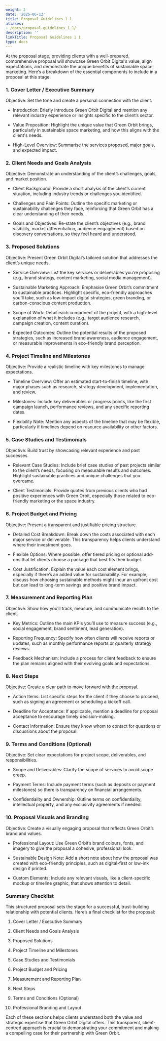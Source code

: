 ```yaml
---
weight: 2
date: '2025-06-12'
title: Proposal Guidelines 1 1
aliases:
- /docs/proposal-guidelines_1_1/
description: ''
linkTitle: Proposal Guidelines 1 1
type: docs
---
```


At the proposal stage, providing clients with a well-prepared, comprehensive proposal will showcase Green Orbit Digital’s value, align expectations, and demonstrate the unique benefits of sustainable space marketing. Here’s a breakdown of the essential components to include in a proposal at this stage:

<!-- Unsupported block type: divider -->

### 1. Cover Letter / Executive Summary

Objective: Set the tone and create a personal connection with the client.

- Introduction: Briefly introduce Green Orbit Digital and mention any relevant industry experience or insights specific to the client’s sector.

- Value Proposition: Highlight the unique value that Green Orbit brings, particularly in sustainable space marketing, and how this aligns with the client's needs.

- High-Level Overview: Summarise the services proposed, major goals, and expected impact.

<!-- Unsupported block type: divider -->

### 2. Client Needs and Goals Analysis

Objective: Demonstrate an understanding of the client’s challenges, goals, and market position.

- Client Background: Provide a short analysis of the client’s current situation, including industry trends or challenges you identified.

- Challenges and Pain Points: Outline the specific marketing or sustainability challenges they face, reinforcing that Green Orbit has a clear understanding of their needs.

- Goals and Objectives: Re-state the client’s objectives (e.g., brand visibility, market differentiation, audience engagement) based on discovery conversations, so they feel heard and understood.

<!-- Unsupported block type: divider -->

### 3. Proposed Solutions

Objective: Present Green Orbit Digital’s tailored solution that addresses the client’s unique needs.

- Service Overview: List the key services or deliverables you’re proposing (e.g., brand strategy, content marketing, social media management).

- Sustainable Marketing Approach: Emphasise Green Orbit’s commitment to sustainable practices. Highlight specific, eco-friendly approaches you’ll take, such as low-impact digital strategies, green branding, or carbon-conscious content production.

- Scope of Work: Detail each component of the project, with a high-level explanation of what it includes (e.g., target audience research, campaign creation, content curation).

- Expected Outcomes: Outline the potential results of the proposed strategies, such as increased brand awareness, audience engagement, or measurable improvements in eco-friendly brand perception.

<!-- Unsupported block type: divider -->

### 4. Project Timeline and Milestones

Objective: Provide a realistic timeline with key milestones to manage expectations.

- Timeline Overview: Offer an estimated start-to-finish timeline, with major phases such as research, strategy development, implementation, and review.

- Milestones: Include key deliverables or progress points, like the first campaign launch, performance reviews, and any specific reporting dates.

- Flexibility Note: Mention any aspects of the timeline that may be flexible, particularly if timelines depend on resource availability or other factors.

<!-- Unsupported block type: divider -->

### 5. Case Studies and Testimonials

Objective: Build trust by showcasing relevant experience and past successes.

- Relevant Case Studies: Include brief case studies of past projects similar to the client’s needs, focusing on measurable results and outcomes. Highlight sustainable practices and unique challenges that you overcame.

- Client Testimonials: Provide quotes from previous clients who had positive experiences with Green Orbit, especially those related to eco-friendly marketing or the space industry.

<!-- Unsupported block type: divider -->

### 6. Project Budget and Pricing

Objective: Present a transparent and justifiable pricing structure.

- Detailed Cost Breakdown: Break down the costs associated with each major service or deliverable. This transparency helps clients understand where their investment goes.

- Flexible Options: Where possible, offer tiered pricing or optional add-ons that let clients choose a package that best fits their budget.

- Cost Justification: Explain the value each cost element brings, especially if there’s an added value for sustainability. For example, discuss how choosing sustainable methods might incur an upfront cost but can lead to long-term savings and positive brand impact.

<!-- Unsupported block type: divider -->

### 7. Measurement and Reporting Plan

Objective: Show how you’ll track, measure, and communicate results to the client.

- Key Metrics: Outline the main KPIs you’ll use to measure success (e.g., social engagement, brand sentiment, lead generation).

- Reporting Frequency: Specify how often clients will receive reports or updates, such as monthly performance reports or quarterly strategy reviews.

- Feedback Mechanism: Include a process for client feedback to ensure the plan remains aligned with their evolving goals and expectations.

<!-- Unsupported block type: divider -->

### 8. Next Steps

Objective: Create a clear path to move forward with the proposal.

- Action Items: List specific steps for the client if they choose to proceed, such as signing an agreement or scheduling a kickoff call.

- Deadline for Acceptance: If applicable, mention a deadline for proposal acceptance to encourage timely decision-making.

- Contact Information: Ensure they know whom to contact for questions or discussions about the proposal.

<!-- Unsupported block type: divider -->

### 9. Terms and Conditions (Optional)

Objective: Set clear expectations for project scope, deliverables, and responsibilities.

- Scope and Deliverables: Clarify the scope of services to avoid scope creep.

- Payment Terms: Include payment terms (such as deposits or payment milestones) so there is transparency on financial arrangements.

- Confidentiality and Ownership: Outline terms on confidentiality, intellectual property, and any exclusivity agreements if needed.

<!-- Unsupported block type: divider -->

### 10. Proposal Visuals and Branding

Objective: Create a visually engaging proposal that reflects Green Orbit’s brand and values.

- Professional Layout: Use Green Orbit’s brand colours, fonts, and imagery to give the proposal a cohesive, professional look.

- Sustainable Design Note: Add a short note about how the proposal was created with eco-friendly principles, such as digital-first or low-ink design if printed.

- Custom Elements: Include any relevant visuals, like a client-specific mockup or timeline graphic, that shows attention to detail.

<!-- Unsupported block type: divider -->

### Summary Checklist

This structured proposal sets the stage for a successful, trust-building relationship with potential clients. Here’s a final checklist for the proposal:

1. Cover Letter / Executive Summary

1. Client Needs and Goals Analysis

1. Proposed Solutions

1. Project Timeline and Milestones

1. Case Studies and Testimonials

1. Project Budget and Pricing

1. Measurement and Reporting Plan

1. Next Steps

1. Terms and Conditions (Optional)

1. Professional Branding and Layout

Each of these sections helps clients understand both the value and strategic expertise that Green Orbit Digital offers. This transparent, client-centred approach is crucial to demonstrating your commitment and making a compelling case for their partnership with Green Orbit.